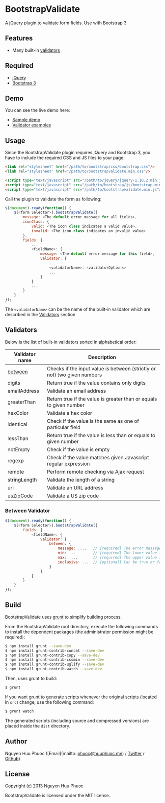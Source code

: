 # BootstrapValidate

A jQuery plugin to validate form fields. Use with Bootstrap 3

## Features

* Many built-in [validators](#validators)

## Required

* [jQuery](http://jquery.com/)
* [Bootstrap 3](http://getbootstrap.com/)

## Demo

You can see the live demo here:

* [Sample demo](https://rawgithub.com/nghuuphuoc/bootstrapvalidate/master/demo/index.html)
* [Validator examples](https://rawgithub.com/nghuuphuoc/bootstrapvalidate/master/demo/validators.html)

## Usage

Since the BootstrapValidate plugin requires jQuery and Bootstrap 3, you have to include the required CSS and JS files to your page:

```html
<link rel="stylesheet" href="/path/to/bootstrap/css/bootstrap.css"/>
<link rel="stylesheet" href="/path/to/bootstrapvalidate.min.css"/>

<script type="text/javascript" src="/path/to/jquery/jquery-1.10.2.min.js"></script>
<script type="text/javascript" src="/path/to/bootstrap/js/bootstrap.min.js"></script>
<script type="text/javascript" src="/path/to/bootstrapvalidate.min.js"></script>
```

Call the plugin to validate the form as following:

```javascript
$(document).ready(function() {
    $(<form Selector>).bootstrapValidate({
        message: <The default error message for all fields>,
        iconClass: {
            valid: <The icon class indicates a valid value>,
            invalid: <The icon class indicates an invalid value>
        },
        fields: {
            ...
            <fieldName>: {
                message: <The default error message for this field>,
                validator: {
                    ...
                    <validatorName>: <validatorOptions>
                    ...
                }
            }
            ...
        }
    }
});
```

The ```<validatorName>``` can be the name of the built-in validator which are described in the [Validators](#validators) section

## Validators

Below is the list of built-in validators sorted in alphabetical order:

Validator name                | Description
------------------------------|------------
[between](#between-validator) | Checks if the input value is between (strictly or not) two given numbers
digits                        | Return true if the value contains only digits
emailAddress                  | Validate an email address
greaterThan                   | Return true if the value is greater than or equals to given number
hexColor                      | Validate a hex color
identical                     | Check if the value is the same as one of particular field
lessThan                      | Return true if the value is less than or equals to given number
notEmpty                      | Check if the value is empty
regexp                        | Check if the value matches given Javascript regular expression
remote                        | Perform remote checking via Ajax request
stringLength                  | Validate the length of a string
uri                           | Validate an URL address
usZipCode                     | Validate a US zip code

### Between Validator

```javascript
$(document).ready(function() {
    $(<form Selector>).bootstrapValidate({
        fields: {
            <fieldName>: {
                validator: {
                    between: {
                        message: ...,   // [required] The error message
                        min: ...        // [required] The lower value in the range
                        max: ...,       // [required] The upper value in the range
                        inclusive: ...  // [optional] Can be true or false. If true, the input value must be in the range strictly
                    }
                }
            }
        }
    }
});
```

## Build

BootstrapValidate uses [grunt](http://gruntjs.com) to simplify building process.

From the BootstrapValidate root directory, execute the following commands to install the dependent packages (the administrator permission might be required):

```bash
$ npm install grunt --save-dev
$ npm install grunt-contrib-concat --save-dev
$ npm install grunt-contrib-copy --save-dev
$ npm install grunt-contrib-cssmin --save-dev
$ npm install grunt-contrib-uglify --save-dev
$ npm install grunt-contrib-watch --save-dev
```

Then, uses grunt to build:

```bash
$ grunt
```

If you want grunt to generate scripts whenever the original scripts (located in ```src```) change, use the following command:

```bash
$ grunt watch
```

The generated scripts (including source and compressed versions) are placed inside the ```dist``` directory.

## Author

Nguyen Huu Phuoc ([Email](mailto: phuoc@huuphuoc.me) / [Twitter](http://twitter.com/nghuuphuoc) / [Github](http://github.com/nghuuphuoc))

## License

Copyright (c) 2013 Nguyen Huu Phuoc

BootstrapValidate is licensed under the MIT license.